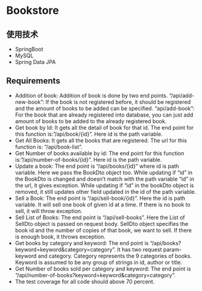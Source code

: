 # Bookstore

## 使用技术
* SpringBoot
* MySQL
* Spring Data JPA

## Requirements
* Addition of book: Addition of book is done by two end points.
    “/api/add-new-book”: If the book is not registered before, it should be registered and the amount of books to be added can be specified.
    “api/add-book”: For the book that are already registered into database, you can just add amount of books to be added to the already registered book.
* Get book by Id: It gets all the detail of book for that id. The end point for this function is:”/api/book/{id}”. Here id is the path variable.
* Get All Books: It gets all the books that are registered. The url for this function is: “/api/book-list”.
* Get Number of books available by id: The end point for this function is:”/api/number-of-books/{id}”. Here id is the path variable.
* Update a book: The end point is “/api/books/{id}” where id is path variable. Here we pass the BookDto object too. While updating if “id” in the BookDto is changed and doesn’t match with the path variable “id” in the url, it gives exception. While updating if “id” in the bookDto object is removed, it still updates other field updated in the id of the path variable.
* Sell a Book: The end point is “/api/sell-book/{id}”. Here the id is path variable. It will sell one book of given id at a time. If there is no book to sell, it will throw exception.
* Sell List of Books: The end point is “/api/sell-books”. Here the List of SellDto object is passed on request body. SellDto object specifies the book id and the number of copies of that book, we want to sell. If there is enough book, it throws exception.
* Get books by category and keyword: The end point is “/api/books?keyword=keyword&category=category”. It has two request param-keyword and category. Category represents the 9 categories of books. Keyword is assumed to be any group of strings in id, author or title.
* Get Number of books sold per category and keyword: The end point is “/api/number-of-books?keyword=keyword&category=category”.
* The test coverage for all code should above 70 percent.